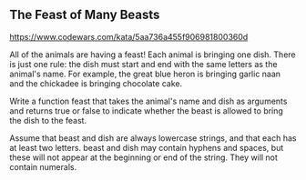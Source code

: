 ## The Feast of Many Beasts

https://www.codewars.com/kata/5aa736a455f906981800360d

All of the animals are having a feast! Each animal is bringing one dish. There is just one rule: the dish must start and end with the same letters as the animal's name. For example, the great blue heron is bringing garlic naan and the chickadee is bringing chocolate cake.

Write a function feast that takes the animal's name and dish as arguments and returns true or false to indicate whether the beast is allowed to bring the dish to the feast.

Assume that beast and dish are always lowercase strings, and that each has at least two letters. beast and dish may contain hyphens and spaces, but these will not appear at the beginning or end of the string. They will not contain numerals.
